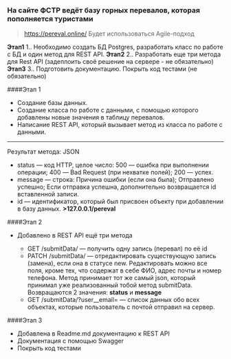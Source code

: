 ### На сайте ФСТР ведёт базу горных перевалов, которая пополняется туристами
>https://pereval.online/
Будет использоваться Agile-подход

__Этап1__  1.. Необходимо создать БД Postgres, разработать класс по работе с БД и один метод для REST API.
__Этап2__  2.. Разработать еще три метода для Rest API (задеплоить своё решение на сервере - не обязательно)
__Этап3__  3.. Подготовить документацию. Покрыть код тестами (не обязательно)

####Этап 1
- Создание базы данных.
- Создание класса по работе с данными, с помощью которого добавлены новые значения в таблицу перевалов.
- Написание REST API, который вызывает метод из класса по работе с данными.
___
 Результат метода: JSON

* status — код HTTP, целое число:
500 — ошибка при выполнении операции;
400 — Bad Request (при нехватке полей);
200 — успех.
* message — строка:
Причина ошибки (если она была);
Отправлено успешно;
Если отправка успешна, дополнительно возвращается id вставленной записи.
* id — идентификатор, который был присвоен объекту при добавлении в базу данных.
__>127.0.0.1/pereval__

####Этап 2
- Добавлено в REST API ещё три метода


    * GET /submitData/<id> — получить одну запись (перевал) по её id
    * PATCH /submitData/<id> — отредактировать существующую запись (замена), если она в статусе new. Редактировать можно все поля, кроме тех, что содержат в себе ФИО, адрес почты и номер телефона. Метод принимает тот же самый json, который принимал уже реализованный тобой метод submitData.
 Возвращаются 2 значения: __status__ и __message__
    * GET /submitData/?user__email=<email> — список данных обо всех объектах, которые пользователь с почтой <email> отправил на сервер.

####Этап 3
- Добавлена в Readme.md документацию к REST API
- Документация с помощью Swagger
- Покрыть код тестами
